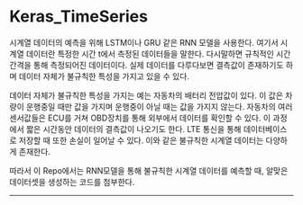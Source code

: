# Keras_TimeSeries

시계열 데이터의 예측을 위해 LSTM이나 GRU 같은 RNN 모델을 사용한다.
여기서 시계열 데이터란 특정한 시간 t에서 측정된 데이터들을 말한다. 다시말하면 규칙적인 시간 간격을 통해 측정되어진 데이터이다.
실제 데이터를 다루다보면 결측값이 존재하기도 하며 데이터 자체가 불규칙한 특성을 가지고 있을 수 있다.

데이터 자체가 불규칙한 특성을 가지는 예는 자동차의 배터리 전압값이 있다. 이 값은 차량이 운행중일 때만 값을 가지며 운행중이 아닐 때는 값을 가지지 않는다.
자동차의 여러 센서값들은 ECU를 거쳐 OBD장치를 통해 외부에서 데이터를 확인할 수 있다. 이 과정에서 짧은 시간동안 데이터의 결측값이 나오기도 한다. LTE 통신을 통해 데이터베이스로 저장할 때 또한 손실이 일어날 수 있다. 이와 같은 불규칙한 시계열 데이터는 다양하게 존재한다.

따라서 이 Repo에서는 RNN모델을 통해 불규칙한 시계열 데이터를 예측할 때, 알맞은 데이터셋을 생성하는 코드를 첨부한다.

---
